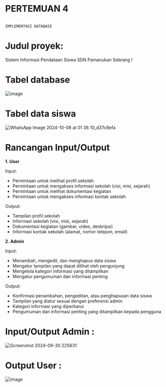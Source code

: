#  PERTEMUAN 4
                                                                      IMPLEMENTASI DATABASE

# Judul proyek: 
Sistem Informasi Pendataan Siswa SDN Pamanukan Sebrang I

# Tabel database
![image](https://github.com/user-attachments/assets/f9e8be13-dade-4c17-a69b-b641d887381d)

# Tabel data siswa
![WhatsApp Image 2024-10-08 at 01 36 10_d37c8efa](https://github.com/user-attachments/assets/fefb6662-105a-4bb2-88d9-9e0a91cbf08c)


# Rancangan Input/Output
**1. User**

Input:
- Permintaan untuk melihat profil sekolah
- Permintaan untuk mengakses informasi sekolah (visi, misi, sejarah)
- Permintaan untuk melihat dokumentasi kegiatan
- Permintaan untuk mengakses informasi kontak sekolah

Output:
- Tampilan profil sekolah
- Informasi sekolah (visi, misi, sejarah)
- Dokumentasi kegiatan (gambar, video, deskripsi)
- Informasi kontak sekolah (alamat, nomor telepon, email)

**2. Admin**

Input:
- Menambah, mengedit, dan menghapus data siswa
- Mengatur tampilan yang dapat dilihat oleh pengunjung
- Mengelola kategori informasi yang ditampilkan
- Mengatur pengumuman dan informasi penting

Output:
- Konfirmasi penambahan, pengeditan, atau penghapusan data siswa
- Tampilan yang diatur sesuai dengan preferensi admin
- Kategori informasi yang diperbarui
- Pengumuman dan informasi penting yang ditampilkan kepada pengguna

# Input/Output Admin :
![Screenshot 2024-09-30 225631](https://github.com/user-attachments/assets/4253ac28-122c-402c-bc34-55787673edbf)

# Output User :
![image](https://github.com/user-attachments/assets/1fd18d18-f604-4034-9e81-be3a0875105d) 



